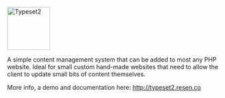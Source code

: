 <img src="https://raw.github.com/resenco/typeset2.resen.co/master/assets/logo.png" alt="Typeset2" width="100" height="100">

A simple content management system that can be added to most any PHP website. Ideal for small custom hand-made websites that need to allow the client to update small bits of content themselves.

More info, a demo and documentation here: http://typeset2.resen.co


